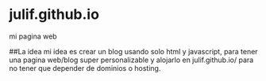 # julif.github.io
mi pagina web

##La idea
mi idea es crear un blog usando solo html y javascript, para tener una pagina web/blog super personalizable y alojarlo en julif.github.io/ para no tener que depender de dominios o hosting.
